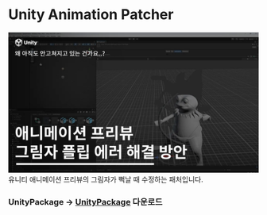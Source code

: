# Unity Animation Patcher
[![미리보기](https://github.com/NK-Studio/Unity-AnimationPreview-Patcher/blob/main/GitHub/Image.webp)](https://youtu.be/ntnLfhvuHyA?si=MMKwv5RdyNyy4hic)  
유니티 애니메이션 프리뷰의 그림자가 뻑날 때 수정하는 패처입니다.

### UnityPackage -> [UnityPackage](https://github.com/NK-Studio/TrailFX/releases/tag/1.0.0) 다운로드
